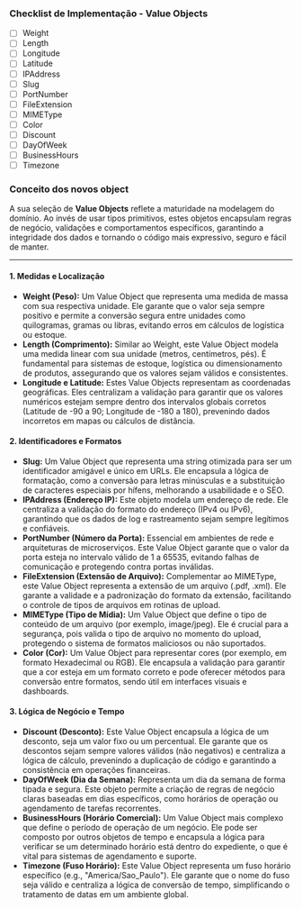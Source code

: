 ### **Checklist de Implementação - Value Objects**

- [ ] Weight
- [ ] Length
- [ ] Longitude
- [ ] Latitude
- [ ] IPAddress
- [ ] Slug
- [ ] PortNumber
- [ ] FileExtension
- [ ] MIMEType
- [ ] Color
- [ ] Discount
- [ ] DayOfWeek
- [ ] BusinessHours
- [ ] Timezone

### **Conceito dos novos object**

A sua seleção de **Value Objects** reflete a maturidade na modelagem do domínio. Ao invés de usar tipos primitivos, estes objetos encapsulam regras de negócio, validações e comportamentos específicos, garantindo a integridade dos dados e tornando o código mais expressivo, seguro e fácil de manter.

---

#### **1. Medidas e Localização**

* **Weight (Peso):** Um Value Object que representa uma medida de massa com sua respectiva unidade. Ele garante que o valor seja sempre positivo e permite a conversão segura entre unidades como quilogramas, gramas ou libras, evitando erros em cálculos de logística ou estoque.
* **Length (Comprimento):** Similar ao Weight, este Value Object modela uma medida linear com sua unidade (metros, centímetros, pés). É fundamental para sistemas de estoque, logística ou dimensionamento de produtos, assegurando que os valores sejam válidos e consistentes.
* **Longitude e Latitude:** Estes Value Objects representam as coordenadas geográficas. Eles centralizam a validação para garantir que os valores numéricos estejam sempre dentro dos intervalos globais corretos (Latitude de -90 a 90; Longitude de -180 a 180), prevenindo dados incorretos em mapas ou cálculos de distância.

#### **2. Identificadores e Formatos**

* **Slug:** Um Value Object que representa uma string otimizada para ser um identificador amigável e único em URLs. Ele encapsula a lógica de formatação, como a conversão para letras minúsculas e a substituição de caracteres especiais por hífens, melhorando a usabilidade e o SEO.
* **IPAddress (Endereço IP):** Este objeto modela um endereço de rede. Ele centraliza a validação do formato do endereço (IPv4 ou IPv6), garantindo que os dados de log e rastreamento sejam sempre legítimos e confiáveis.
* **PortNumber (Número da Porta):** Essencial em ambientes de rede e arquiteturas de microserviços. Este Value Object garante que o valor da porta esteja no intervalo válido de 1 a 65535, evitando falhas de comunicação e protegendo contra portas inválidas.
* **FileExtension (Extensão de Arquivo):** Complementar ao MIMEType, este Value Object representa a extensão de um arquivo (.pdf, .xml). Ele garante a validade e a padronização do formato da extensão, facilitando o controle de tipos de arquivos em rotinas de upload.
* **MIMEType (Tipo de Mídia):** Um Value Object que define o tipo de conteúdo de um arquivo (por exemplo, image/jpeg). Ele é crucial para a segurança, pois valida o tipo de arquivo no momento do upload, protegendo o sistema de formatos maliciosos ou não suportados.
* **Color (Cor):** Um Value Object para representar cores (por exemplo, em formato Hexadecimal ou RGB). Ele encapsula a validação para garantir que a cor esteja em um formato correto e pode oferecer métodos para conversão entre formatos, sendo útil em interfaces visuais e dashboards.

#### **3. Lógica de Negócio e Tempo**

* **Discount (Desconto):** Este Value Object encapsula a lógica de um desconto, seja um valor fixo ou um percentual. Ele garante que os descontos sejam sempre valores válidos (não negativos) e centraliza a lógica de cálculo, prevenindo a duplicação de código e garantindo a consistência em operações financeiras.
* **DayOfWeek (Dia da Semana):** Representa um dia da semana de forma tipada e segura. Este objeto permite a criação de regras de negócio claras baseadas em dias específicos, como horários de operação ou agendamento de tarefas recorrentes.
* **BusinessHours (Horário Comercial):** Um Value Object mais complexo que define o período de operação de um negócio. Ele pode ser composto por outros objetos de tempo e encapsula a lógica para verificar se um determinado horário está dentro do expediente, o que é vital para sistemas de agendamento e suporte.
* **Timezone (Fuso Horário):** Este Value Object representa um fuso horário específico (e.g., "America/Sao_Paulo"). Ele garante que o nome do fuso seja válido e centraliza a lógica de conversão de tempo, simplificando o tratamento de datas em um ambiente global.
